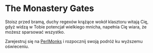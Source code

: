 # The Monastery Gates
Stoisz przed bramą, duchy regexów krążące wokół klasztoru witają Cię,
gdyż widzą w Tobie potencjał wielkiego mnicha, napełnia Cię wiara, że możesz
sparsować wszystko.

Zarejestruj się na [PerlMonks](http://perlmonks.org/) i rozpocznij swoją
podróż ku wyższemu oświeceniu.
